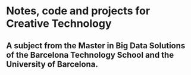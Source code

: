 # Notes, code and projects for Creative Technology 
## A subject from the Master in Big Data Solutions of the Barcelona Technology School and the University of Barcelona.